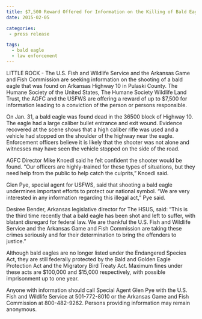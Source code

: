 ```yaml
---
title: $7,500 Reward Offered for Information on the Killing of Bald Eagle in Arkansas
date: 2015-02-05

categories:
 - press release

tags:
  - bald eagle
  - law enforcement
---
```


LITTLE ROCK - The U.S. Fish and Wildlife Service and the Arkansas Game and Fish Commission are seeking information on the shooting of a bald eagle that was found on Arkansas Highway 10 in Pulaski County. The Humane Society of the United States, The Humane Society Wildlife Land Trust, the AGFC and the USFWS are offering a reward of up to $7,500 for information leading to a conviction of the person or persons responsible.

On Jan. 31, a bald eagle was found dead in the 36500 block of Highway 10. The eagle had a large caliber bullet entrance and exit wound. Evidence recovered at the scene shows that a high caliber rifle was used and a vehicle had stopped on the shoulder of the highway near the eagle. Enforcement officers believe it is likely that the shooter was not alone and witnesses may have seen the vehicle stopped on the side of the road.
<!--more-->
AGFC Director Mike Knoedl said he felt confident the shooter would be found. “Our officers are highly-trained for these types of situations, but they need help from the public to help catch the culprits,” Knoedl said.

Glen Pye, special agent for USFWS, said that shooting a bald eagle undermines important efforts to protect our national symbol. “We are very interested in any information regarding this illegal act,” Pye said.

Desiree Bender, Arkansas legislative director for The HSUS, said: “This is the third time recently that a bald eagle has been shot and left to suffer, with blatant disregard for federal law. We are thankful the U.S. Fish and Wildlife Service and the Arkansas Game and Fish Commission are taking these crimes seriously and for their determination to bring the offenders to justice.”

Although bald eagles are no longer listed under the Endangered Species Act, they are still federally protected by the Bald and Golden Eagle Protection Act and the Migratory Bird Treaty Act. Maximum fines under these acts are $100,000 and $15,000 respectively, with possible imprisonment up to one year.

Anyone with information should call Special Agent Glen Pye with the U.S. Fish and Wildlife Service at 501-772-8010 or the Arkansas Game and Fish Commission at 800-482-9262. Persons providing information may remain anonymous.